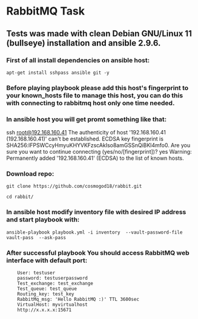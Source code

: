 #  RabbitMQ Task
## Tests was made with clean Debian GNU/Linux 11 (bullseye) installation and ansible 2.9.6.




### First of all install dependencies on ansible host:

    apt-get install sshpass ansible git -y 
    
### Before playing playbook please add this host's fingerprint to your known_hosts file to manage this host, you can do this with connecting to rabbitmq host only one time needed.
### In ansible host you will get promt something like that:
    
ssh root@192.168.160.41
The authenticity of host '192.168.160.41 (192.168.160.41)' can't be established.
ECDSA key fingerprint is SHA256:lFPSWCcyHmyuKHYVKFzscAkIso8amGSSnQiBKl4mfo0.
Are you sure you want to continue connecting (yes/no/[fingerprint])? yes
Warning: Permanently added '192.168.160.41' (ECDSA) to the list of known hosts.

### Download repo:

    git clone https://github.com/cosmogod18/rabbit.git
    
    cd rabbit/
    

### In ansible host modify inventory file with desired IP address and start playbook with:
    
    ansible-playbook playbook.yml -i inventory  --vault-password-file vault-pass  --ask-pass

### After successful playbook You should access RabbitMQ web interface with default port:
        User: testuser
        password: testuserpassword
        Test_exchange: test_exchange
        Test_queue: test_queue
        Routing_key: test_key
        RabbitMq_msg: 'Hello RabbitMQ :)' TTL 3600sec
        VirtualHost: myvirtualhost
        http://x.x.x.x:15671
